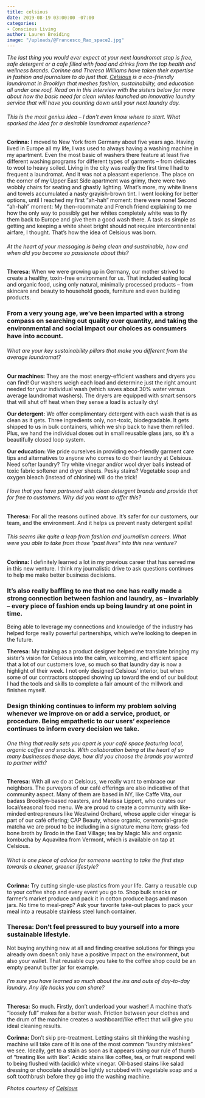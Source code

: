 ```yaml
---
title: celsious
date: 2019-08-19 03:00:00 -07:00
categories:
- Conscious Living
author: Lauren Breiding
image: "/uploads/@Francesco_Rao_space2.jpg"
---
```


_The last thing you would ever expect at your next laundromat stop is free, safe detergent or a cafe filled with food and drinks from the top health and wellness brands. Corinne and Theresa Williams have taken their expertise in fashion and journalism to do just that. [Celsious](http://celsious.com/) is a eco-friendly laundromat in Brooklyn that meshes fashion, sustainability, and education all under one roof. Read on in this interview with the sisters below for more about how the basic need for clean whites launched an innovative laundry service that will have you counting down until your next laundry day._

###### This is the most genius idea – I don't even know where to start. What sparked the idea for a desirable laundromat experience?

**Corinna:** I moved to New York from Germany about five years ago. Having lived in Europe all my life, I was used to always having a washing machine in my apartment. Even the most basic of washers there feature at least five different washing programs for different types of garments – from delicates to wool to heavy soiled. Living in the city was really the first time I had to frequent a laundromat. And it was not a pleasant experience. The place on the corner of my Upper East Side apartment was grimy, there were two wobbly chairs for seating and ghastly lighting. What’s more, my white linens and towels accumulated a nasty grayish-brown tint. I went looking for better options, until I reached my first “ah-hah” moment: there were none! Second “ah-hah” moment: My then-roommate and French friend explaining to me how the only way to possibly get her whites completely white was to fly them back to Europe and give them a good wash there. A task as simple as getting and keeping a white sheet bright should not require intercontinental airfare, I thought. That’s how the idea of Celsious was born.

###### At the heart of your messaging is being clean and sustainable, how and when did you become so passionate about this? 

**Theresa:** When we were growing up in Germany, our mother strived to create a healthy, toxin-free environment for us. That included eating local and organic food, using only natural, minimally processed products – from skincare and beauty to household goods, furniture and even building products. 

### From a very young age, we’ve been imparted with a strong compass on searching out quality over quantity, and taking the environmental and social impact our choices as consumers have into account. 

###### What are your key sustainability pillars that make you different from the average laundromat?

**Our machines:** They are the most energy-efficient washers and dryers you can find! Our washers weigh each load and determine just the right amount needed for your individual wash (which saves about 30% water versus average laundromat washers). The dryers are equipped with smart sensors that will shut off heat when they sense a load is actually dry!

**Our detergent:** We offer complimentary detergent with each wash that is as clean as it gets. Three ingredients only, non-toxic, biodegradable. It gets shipped to us in bulk containers, which we ship back to have them refilled. Plus, we hand the individual doses out in small reusable glass jars, so it’s a beautifully closed loop system.

**Our education:** We pride ourselves in providing eco-friendly garment care tips and alternatives to anyone who comes to do their laundry at Celsious. Need softer laundry? Try white vinegar and/or wool dryer balls instead of toxic fabric softener and dryer sheets. Pesky stains? Vegetable soap and oxygen bleach (instead of chlorine) will do the trick!

###### I love that you have partnered with clean detergent brands and provide that for free to customers. Why did you want to offer this?

**Theresa:** For all the reasons outlined above. It’s safer for our customers, our team, and the environment. And it helps us prevent nasty detergent spills!

###### This seems like quite a leap from fashion and journalism careers. What were you able to take from those "past lives" into this new venture?

**Corinna:** I definitely learned a lot in my previous career that has served me in this new venture. I think my journalistic drive to ask questions continues to help me make better business decisions. 

### It’s also really baffling to me that no one has really made a strong connection between fashion and laundry, as – invariably – every piece of fashion ends up being laundry at one point in time.

Being able to leverage my connections and knowledge of the industry has helped forge really powerful partnerships, which we’re looking to deepen in the future.

**Theresa:** My training as a product designer helped me translate bringing my sister’s vision for Celsious into the calm, welcoming, and efficient space that a lot of our customers love, so much so that laundry day is now a highlight of their week. I not only designed Celsious’ interior, but when some of our contractors stopped showing up toward the end of our buildout I had the tools and skills to complete a fair amount of the millwork and finishes myself.

### Design thinking continues to inform my problem solving whenever we improve on or add a service, product, or procedure. Being empathetic to our users’ experience continues to inform every decision we take.

###### One thing that really sets you apart is your café space featuring local, organic coffee and snacks. With collaboration being at the heart of so many businesses these days, how did you choose the brands you wanted to partner with? 

**Theresa:** With all we do at Celsious, we really want to embrace our neighbors. The purveyors of our café offerings are also indicative of that community aspect. Many of them are based in NY, like Caffe Vita, our badass Brooklyn-based roasters, and Marissa Lippert, who curates our local/seasonal food menu. We are proud to create a community with like-minded entrepreneurs like Westwind Orchard, whose apple cider vinegar is part of our café offering; CAP Beauty, whose organic, ceremonial-grade matcha we are proud to be including in a signature menu item; grass-fed bone broth by Brodo in the East Village; tea by Magic Mix and organic kombucha by Aquavitea from Vermont, which is available on tap at Celsious.

###### What is one piece of advice for someone wanting to take the first step towards a cleaner, greener lifestyle?

**Corinna:** Try cutting single-use plastics from your life. Carry a reusable cup to your coffee shop and every event you go to. Shop bulk snacks or farmer’s market produce and pack it in cotton produce bags and mason jars. No time to meal-prep? Ask your favorite take-out places to pack your meal into a reusable stainless steel lunch container.

### Theresa: Don’t feel pressured to buy yourself into a more sustainable lifestyle. 

Not buying anything new at all and finding creative solutions for things you already own doesn’t only have a positive impact on the environment, but also your wallet. That reusable cup you take to the coffee shop could be an empty peanut butter jar for example.

###### I'm sure you have learned so much about the ins and outs of day-to-day laundry. Any life hacks you can share?

**Theresa:** So much. Firstly, don’t underload your washer! A machine that’s “loosely full” makes for a better wash. Friction between your clothes and the drum of the machine creates a washboard/like effect that will give you ideal cleaning results. 

**Corinna:** Don’t skip pre-treatment. Letting stains sit thinking the washing machine will take care of it is one of the most common “laundry mistakes” we see. Ideally, get to a stain as soon as it appears using our rule of thumb of “treating like with like”. Acidic stains like coffee, tea, or fruit respond well to being flushed with (acidic) white vinegar. Oil-based stains like salad dressing or chocolate should be lightly scrubbed with vegetable soap and a soft toothbrush before they go into the washing machine. 

_Photos courtesy of [Celsious](http://celsious.com/)_